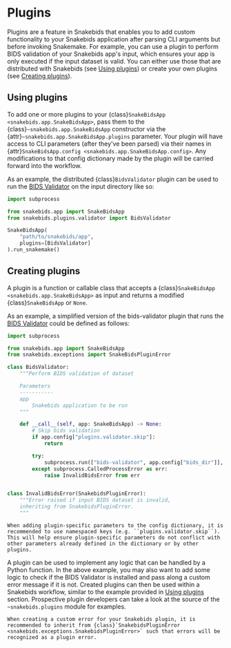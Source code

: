 # Plugins

Plugins are a feature in Snakebids that enables you to add custom functionality to your Snakebids application after parsing CLI arguments but before invoking Snakemake. For example, you can use a plugin to perform BIDS validation of your Snakebids app's input, which ensures your app is only executed if the input dataset is valid. You can either use those that are distributed with Snakebids (see [Using plugins](#using-plugins)) or create your own plugins (see [Creating plugins](#creating-plugins)).

## Using plugins
To add one or more plugins to your {class}`SnakeBidsApp <snakebids.app.SnakeBidsApp>`, pass them to the {class}`~snakebids.app.SnakeBidsApp` constructor via the {attr}`~snakebids.app.SnakeBidsApp.plugins` parameter. Your plugin will have access to CLI parameters (after they've been parsed) via their names in {attr}`SnakeBidsApp.config <snakebids.app.SnakeBidsApp.config>`. Any modifications to that config dictionary made by the plugin will be carried forward into the workflow.

As an example, the distributed {class}`BidsValidator` plugin can be used to run the [BIDS Validator](https://github.com/bids-standard/bids-validator) on the input directory like so:

```py
import subprocess

from snakebids.app import SnakeBidsApp
from snakebids.plugins.validator import BidsValidator

SnakeBidsApp(
    "path/to/snakebids/app",
    plugins=[BidsValidator]
).run_snakemake()
```

## Creating plugins
A plugin is a function or callable class that accepts a {class}`SnakeBidsApp <snakebids.app.SnakeBidsApp>` as input and returns a modified {class}`SnakeBidsApp` or `None`.

As an example, a simplified version of the bids-validator plugin that runs the [BIDS Validator](https://github.com/bids-standard/bids-validator) could be defined as follows:

```py
import subprocess 

from snakebids.app import SnakeBidsApp
from snakebids.exceptions import SnakeBidsPluginError

class BidsValidator:
    """Perform BIDS validation of dataset

    Parameters
    -----------
    app
        Snakebids application to be run
    """

    def __call__(self, app: SnakeBidsApp) -> None:
        # Skip bids validation
        if app.config["plugins.validator.skip"]:
            return

        try:
            subprocess.run(["bids-validator", app.config["bids_dir"]], check=True)
        except subprocess.CalledProcessError as err:
            raise InvalidBidsError from err


class InvalidBidsError(SnakebidsPluginError):
    """Error raised if input BIDS dataset is invalid, 
    inheriting from SnakebidsPluginError.
    """
```

```{note}
When adding plugin-specific parameters to the config dictionary, it is recommended to use namespaced keys (e.g. ``plugins.validator.skip``). This will help ensure plugin-specific parameters do not conflict with other parameters already defined in the dictionary or by other plugins.
```


A plugin can be used to implement any logic that can be handled by a Python function. In the above example, you may also want to add some logic to check if the BIDS Validator is installed and pass along a custom error message if it is not. Created plugins can then be used within a Snakebids workflow, similar to the example provided in [Using plugins](#using-plugins) section. Prospective plugin developers can take a look at the source of the `~snakebids.plugins` module for examples.


```{note}
When creating a custom error for your Snakebids plugin, it is recommended to inherit from {class}`SnakebidsPluginError <snakebids.exceptions.SnakebidsPluginError>` such that errors will be recognized as a plugin error.
```